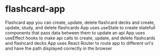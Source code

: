 # flashcard-app
Flashcard app you can create, update, delete flashcard decks and create, update, study, and delete flashcards
App uses useState to create statefull components that pass data between them to update an api
App uses useEffect hooks to make api calls to create, update, and delete flashcards and flashcard decks
App uses React Router to route app to different url's and have the path displayed correctly in the browser
